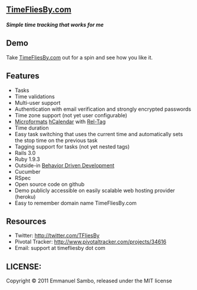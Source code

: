 ## [TimeFliesBy.com](http://www.timefliesby.com)

##### Simple time tracking that works for me

## Demo

Take [TimeFliesBy.com](http://www.timefliesby.com) out for a spin and see how you like it.

## Features

 * Tasks
 * Time validations
 * Multi-user support
 * Authentication with email verification and strongly encrypted passwords
 * Time zone support (not yet user configurable)
 * [Microformats](http://en.wikipedia.org/wiki/Microformat) [hCalendar](http://microformats.org/wiki/hcalendar) with [Rel-Tag](http://microformats.org/wiki/rel-tag)
 * Time duration
 * Easy task switching that uses the current time and automatically sets the stop time on the previous task
 * Tagging support for tasks (not yet nested tags)
 * Rails 3.0
 * Ruby 1.9.3
 * Outside-in [Behavior Driven Development](http://behaviordrivendevelopment.wikispaces.com/)
 * Cucumber
 * RSpec
 * Open source code on github
 * Demo publicly accessible on easily scalable web hosting provider (heroku)
 * Easy to remember domain name TimeFliesBy.com

## Resources

* Twitter: http://twitter.com/TFliesBy
* Pivotal Tracker: http://www.pivotaltracker.com/projects/34616
* Email: support at timefliesby dot com


## LICENSE:

Copyright &copy; 2011 Emmanuel Sambo, released under the MIT license
